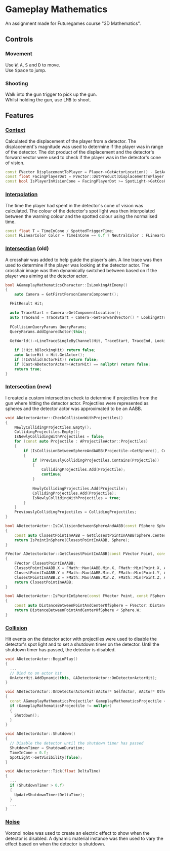 # Gameplay Mathematics
An assignment made for Futuregames course "3D Mathematics".

## Controls
### Movement
Use <kbd>W</kbd>, <kbd>A</kbd>, <kbd>S</kbd> and <kbd>D</kbd> to move.<br>
Use <kbd>Space</kbd> to jump.

### Shooting
Walk into the gun trigger to pick up the gun.<br>
Whilst holding the gun, use <kbd>LMB</kbd> to shoot.

## Features
### [Context](https://github.com/joebinns/gameplay-mathematics/releases/tag/context)
Calculated the displacement of the player from a detector.
The displacement's magnitude was used to determine if the player was in range of the detector.
The dot product of the displacement and the detector's forward vector were used to check if the player was in the detector's cone of vision.

``` cpp
const FVector DisplacementToPlayer = Player->GetActorLocation() - GetActorLocation();
const float FacingPlayerDot = FVector::DotProduct(DisplacementToPlayer.GetSafeNormal(), GetActorForwardVector());
const bool IsPlayerInVisionCone = FacingPlayerDot >= SpotLight->GetCosHalfConeAngle() && DisplacementToPlayer.Length() <= SpotLight->AttenuationRadius;
```

### [Interpolation](https://github.com/joebinns/gameplay-mathematics/releases/tag/interpolation)
The time the player had spent in the detector's cone of vision was calculated.
The colour of the detector's spot light was then interpolated between the warning colour and the spotted colour using the normalised time.

``` cpp
const float T = TimeInCone / SpottedTriggerTime;
const FLinearColor Color = TimeInCone == 0.f ? NeutralColor : FLinearColor::LerpUsingHSV(WarningColor, SpottedColor, T);
```

### [Intersection](https://github.com/joebinns/gameplay-mathematics/releases/tag/intersection-v2) (old)
A crosshair was added to help guide the player's aim.
A line trace was then used to determine if the player was looking at the detector actor.
The crosshair image was then dynamically switched between based on if the player was aiming at the detector actor.

``` cpp
bool AGameplayMathematicsCharacter::IsLookingAtEnemy()
{
	auto Camera = GetFirstPersonCameraComponent();

  FHitResult Hit;

  auto TraceStart = Camera->GetComponentLocation();
  auto TraceEnd = TraceStart + Camera->GetForwardVector() * LookingAtTraceRange;
	
  FCollisionQueryParams QueryParams;
  QueryParams.AddIgnoredActor(this);
	
  GetWorld()->LineTraceSingleByChannel(Hit, TraceStart, TraceEnd, LookingAtTraceChannel, QueryParams);

	if (!Hit.bBlockingHit) return false;
	auto ActorHit = Hit.GetActor();
	if (!IsValid(ActorHit)) return false;
	if (Cast<ADetectorActor>(ActorHit) == nullptr) return false;
	return true;
}
```

### [Intersection](https://github.com/joebinns/gameplay-mathematics/releases/tag/intersection-revised) (new)
I created a custom intersection check to determine if projectiles from the gun where hitting the detector actor.
Projectiles were represented as spheres and the detector actor was approximated to be an AABB.

``` cpp
void ADetectorActor::CheckCollisionWithProjectiles()
{
	NewlyCollidingProjectiles.Empty();
	CollidingProjectiles.Empty();
	IsNewlyCollidingWithProjectiles = false;
	for (const auto Projectile : AProjectileActor::Projectiles)
	{
		if (IsCollisionBetweenSphereAndAABB(Projectile->GetSphere(), CollisionAABB))
		{
			if (PreviouslyCollidingProjectiles.Contains(Projectile))
			{
				CollidingProjectiles.Add(Projectile);
				continue;
			}
			
			NewlyCollidingProjectiles.Add(Projectile);
			CollidingProjectiles.Add(Projectile);
			IsNewlyCollidingWithProjectiles = true;
		}
	}
	PreviouslyCollidingProjectiles = CollidingProjectiles;
}

bool ADetectorActor::IsCollisionBetweenSphereAndAABB(const FSphere Sphere, const FBox AABB)
{
	const auto ClosestPointInAABB = GetClosestPointInAABB(Sphere.Center, AABB);
	return IsPointInSphere(ClosestPointInAABB, Sphere);
}

FVector ADetectorActor::GetClosestPointInAABB(const FVector Point, const FBox AABB)
{
	FVector ClosestPointInAABB;
	ClosestPointInAABB.X = FMath::Max(AABB.Min.X, FMath::Min(Point.X, AABB.Max.X));
	ClosestPointInAABB.Y = FMath::Max(AABB.Min.Y, FMath::Min(Point.Y, AABB.Max.Y));
	ClosestPointInAABB.Z = FMath::Max(AABB.Min.Z, FMath::Min(Point.Z, AABB.Max.Z));
	return ClosestPointInAABB;
}

bool ADetectorActor::IsPointInSphere(const FVector Point, const FSphere Sphere)
{
	const auto DistanceBetweenPointAndCenterOfSphere = FVector::Distance(Point, Sphere.Center);
	return DistanceBetweenPointAndCenterOfSphere < Sphere.W;
}
```

### [Collision](https://github.com/joebinns/gameplay-mathematics/releases/tag/intersection)
Hit events on the detector actor with projectiles were used to disable the detector's spot light and to set a shutdown timer on the detector.
Until the shutdown timer has passed, the detector is disabled.

``` cpp
void ADetectorActor::BeginPlay()
{
  ...
  // Bind to on actor hit
  OnActorHit.AddDynamic(this, &ADetectorActor::OnDetectorActorHit);
}

void ADetectorActor::OnDetectorActorHit(AActor* SelfActor, AActor* OtherActor, FVector NormalImpulse, const FHitResult& Hit)
{
  const AGameplayMathematicsProjectile* GameplayMathematicsProjectile = Cast<AGameplayMathematicsProjectile>(OtherActor);
  if (GameplayMathematicsProjectile != nullptr)
  {
    Shutdown();
  }
}

void ADetectorActor::Shutdown()
{
  // Disable the detector until the shutdown timer has passed
  ShutdownTimer = ShutdownDuration;
  TimeInCone = 0.f;
  SpotLight->SetVisibility(false);
}

void ADetectorActor::Tick(float DeltaTime)
{
  ...
  if (ShutdownTimer > 0.f)
  {
    UpdateShutdownTimer(DeltaTime);
  }
  ...
}
```

### [Noise](https://github.com/joebinns/gameplay-mathematics/releases/tag/noise)
Voronoi noise was used to create an electric effect to show when the detector is disabled.
A dynamic material instance was then used to vary the effect based on when the detector is shutdown.
